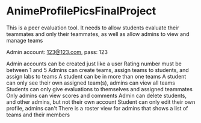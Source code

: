 # AnimeProfilePicsFinalProject
This is a peer evaluation tool. It needs to allow students evaluate their teammates and only their teammates, as well as allow admins to view and manage teams

Admin account: 123@123.com, pass: 123


Admin accounts can be created just like a user
Rating number must be between 1 and 5
Admins can create teams, assign teams to students, and assign labs to teams
A student can be in more than one teams
A student can only see their own assigned team(s), admins can view all teams
Students can only give evaluations to themselves and assigned teammates
Only admins can view scores and comments
Admin can delete students, and other admins, but not their own account
Student can only edit their own profile, admins can't
There is a roster view for admins that shows a list of teams and their members
